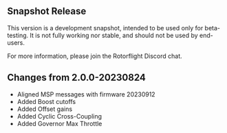 ## Snapshot Release

This version is a development snapshot, intended to be used only for beta-testing.
It is not fully working nor stable, and should not be used by end-users.

For more information, please join the Rotorflight Discord chat.

## Changes from 2.0.0-20230824

- Aligned MSP messages with firmware 20230912
- Added Boost cutoffs
- Added Offset gains
- Added Cyclic Cross-Coupling
- Added Governor Max Throttle
